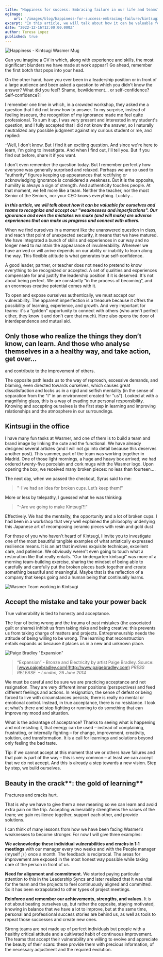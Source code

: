 ```yaml
---
title: "Happiness for success: Embracing failure in our life and teams"
ogImage: 
    url: '/images/blog/happiness-for-success-embracing-failure/kintsugi_mug.png'
excerpt: "In this article, we will talk about how it can be valuable for ourselves and teams to recognize and accept our \"weaknesses and imperfections\". Our ignorance and even the mistakes we make (and will make) are adverse experiences that can make us progress and connect with others."
date: "2022-12-16T12:00:00.000Z"
author: Teresa Lopez
published: true
---
```


![Happiness - Kintsugi Wasmer Mug](/images/blog/happiness-for-success-embracing-failure/kintsugi_mug.png)

Can you imagine a CV in which, along with experience and skills, the most significant blunders we have made at work appear? Go ahead, remember the first botch that pops into your head.

On the other hand, have you ever been in a leadership position or in front of a large audience and been asked a question to which you didn't know the answer? What did you feel? Shame, bewilderment… or self-confidence? Self-confidence?!

I remember one time in which, in a crowded workshop, they asked me a question that I did not know how to answer. To my surprise, instead of feeling insecure, the recognition of my ignorance made me feel quite professional. To sum it up, I was very present and interested in my student's question, and I fully accepted that I did not know the answer, so I naturally neutralized any possible judgment against my curious student or me, and replied:

–Well, I don't know. But I find it an exciting question. And since we're here to learn, I'm going to investigate. And when I find out, I'll tell you. But if you find out before, share it if you want. 

I don't even remember the question today. But I remember perfectly how everyone was generally surprised and relaxed. Perhaps we are so used to “authority” figures keeping up appearances that rectifying or acknowledging ignorance is considered a weakness. But it is the opposite, humility is always a sign of strength. And authenticity touches people. At that moment, we felt more like a team. Neither the teacher, nor the most Senior of the Seniors, nor your CEO knows everything. Luckily...

***In this article, we will talk about how it can be valuable for ourselves and teams to recognize and accept our "weaknesses and imperfections". Our ignorance and even the mistakes we make (and will make) are adverse experiences that can make us progress and connect with others.***

When we find ourselves in a moment like the unanswered question in class, and reach that point of unexpected security, it means that we have matured. We have integrated a bunch of skills and experiences in our way and no longer need to maintain the appearance of invulnerability. Wherever we have arrived or will arrive depends on our ability or inability to learn along the way. This flexible attitude is what generates true self-confidence.

A good leader, partner, or teacher does not need to pretend to know everything to be recognized or accepted. A set of qualities and experiences compensate for and justify the leadership position if it is deserved. It's not about being perfect. We are constantly “in the process of becoming”, and an enormous creative potential comes with it. 

To open and expose ourselves authentically, we must accept our vulnerability. The apparent imperfection is a treasure because it offers the possibility of learning, experience, and growth. And very important for teams: it's a “golden” opportunity to connect with others (who aren't perfect either, they know it and don't care that much). Here also opens the door of interdependence and mutual aid.

## Only those who realize the things they don’t know, can learn. And those who analyse themselves in a a healthy way, and take action, get over…

and contribute to the improvement of others.

The opposite path leads us to the way of reproach, excessive demands, and blaming, even directed towards ourselves, which causes great dissatisfaction and locks us in a rigid and selfish mentality (in the sense of separation from the "I" in an environment created for "us"). Looked at with a magnifying glass, this is a way of evading our personal responsibility. Knowing and accepting ourselves is the first step in learning and improving relationships and the atmosphere in our surroundings.

## Kintsugi in the office

I have many fun tasks at Wasmer, and one of them is to build a team and brand image by linking the cute and the functional. We have already designed several articles (and I will not go into detail because this deserves another post). This summer, part of the team was working together in Madrid. One of those light mornings, a huge and heavy box arrived; we had ordered twenty-five porcelain and cork mugs with the Wasmer logo. Upon opening the box, we received many broken pieces: no less than fourteen….

The next day, when we passed the checkout, Syrus said to me:

> "–I've had an idea for broken cups. Let’s keep them!"

More or less by telepathy, I guessed what he was thinking:

> "–Are we going to make Kintsugi?!"

Effectively. We had the mentality, the opportunity and a lot of broken cups. I had been in a workshop that very well explained the philosophy underlying this Japanese art of recomposing ceramic pieces with resin and gold dust

For those of you who haven't heard of Kintsugi, I invite you to investigate one of the most beautiful tangible examples of what artistically expressed resilience means. It is an art that involves exquisite technique, excellent care, and patience. We obviously weren't even going to touch what a restoration like that really entails. “Our kindergarten kintsugi” was more of a morning team-building exercise, sharing the mindset of being able to carefully and carefully put the broken pieces back together and create something beautiful and meaningful. Maybe that is the reflection of a company that keeps going and a human being that continually learns.

![Wasmer Team working in Kintsugi](/images/blog/happiness-for-success-embracing-failure/kintsugi_team.png)

## Accept the mistake and take your power back

True vulnerability is tied to honesty and acceptance. 

The fear of being wrong and the trauma of past mistakes (the associated guilt or shame) inhibit us from taking risks and being creative: this prevents us from taking charge of matters and projects. Entrepreneurship needs the attitude of being willing to be wrong. The learning that reconstruction entails expands us because it places us in a new and unknown place.

![Paige Bradley "Expansion"](/images/blog/happiness-for-success-embracing-failure/paige-bradley-expansion.jpg)


> “Expansion” - Bronze and Electricity by artist Paige Bradley. Source: [www.paigebradley.com](http://www.paigebradley.com) *PRESS RELEASE  – London, 26 June 2014*
> 

We must be careful and be sure we are practicing acceptance and not resignation. They are very different inner positions (perspectives) and feed different feelings and actions. In resignation, the sense of defeat or being forced to live with circumstances persists; there is really no mental or emotional control. Instead, in true acceptance, there is no resistance. I look at what's there and stop fighting or running to do something that can improve my mood and situation.

What is the advantage of acceptance? Thanks to seeing what is happening and not resisting it, that energy can be used – instead of complaining, frustrating, or internally fighting – for change, improvement, creativity, solution, and transformation. It is a call for learnings and solutions beyond only feeling the bad taste.  

Tip: if we cannot accept at this moment that we or others have failures and that pain is part of the way – this is very common – at least we can accept that we do not accept. And this is already a step towards a new vision. Step by step, we build ourselves.

## Beauty in the crack**: the gold of learning**

Fractures and cracks hurt. 

That is why we have to give them a new meaning so we can learn and avoid extra pain on the trip. Accepting vulnerability strengthens the values of the team; we gain resilience together, support each other, and provide solutions.

I can think of many lessons from how we have been facing Wasmer’s weaknesses to become stronger. For now I will give three examples:

 **We acknowledge these individual vulnerabilities and cracks in 1:1 meetings** with our manager every two weeks and with the People manager (myself ;) ) once a month. The feedback is reciprocal. The areas for improvement are exposed in the most honest way possible while taking care of the person in front of us.
 
**Need for alignment and commitment.** We started paying particular attention to this in the Leadership Syncs and later realized that it was vital for the team and the projects to feel continuously aligned and committed. So it has been extrapolated to other types of project meetings.

**Reinforce and remember our achievements, strengths, and values.** It is not about beating ourselves up, but rather the opposite, staying motivated, knowing in balance that we have a lot to improve, but at the same time, personal and professional success stories are behind us, as well as tools to repeat those successes and create new ones.

Strong teams are not made up of perfect individuals but people with a healthy critical attitude and a cultivated habit of continuous improvement. The teams that accept their vulnerability are willing to evolve and appreciate the beauty of their scars: these provide them with precious information, of the necessary adjustment and the required evolution.
